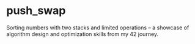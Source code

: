 # push_swap
Sorting numbers with two stacks and limited operations – a showcase of algorithm design and optimization skills from my 42 journey.
